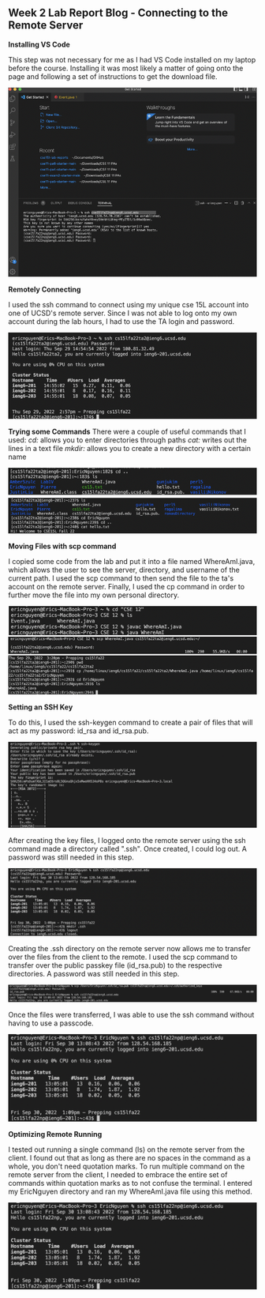 ## Week 2 Lab Report Blog - Connecting to the Remote Server

__Installing VS Code__

This step was not necessary for me as I had VS Code installed on my laptop before the course. Installing it was most likely a matter of going onto the page and following a set of instructions to get the download file.

![Image](lab2-screenshot1.png)

__Remotely Connecting__

I used the ssh command to connect using my unique cse 15L account into one of UCSD's remote server. Since I was not able to log onto my own account during the lab hours, I had to use the TA login and password.

![Image](lab2-screenshot2.png)

__Trying some Commands__
There were a couple of useful commands that I used:
_cd:_ allows you to enter directories through paths
_cat:_ writes out the lines in a text file
_mkdir:_ allows you to create a new directory with a certain name

![Image](lab2-screenshot3.png)

__Moving Files with scp command__

I copied some code from the lab and put it into a file named WhereAmI.java, which allows the user to see the server, directory, and username of the current path. I used the scp command to then send the file to the ta's account on the remote server. Finally, I used the cp command in order to further move the file into my own personal directory.

![Image](lab2-screenshot4_1.png)
![Image](lab2-screenshot4_2.png)
![Image](lab2-screenshot4_3.png)

__Setting an SSH Key__

To do this, I used the ssh-keygen command to create a pair of files that will act as my password: id_rsa and id_rsa.pub. 

![Image](lab2-screenshot5_1.png)

After creating the key files, I logged onto the remote server using the ssh command made a directory called ".ssh". Once created, I could log out. A password was still needed in this step.

![Image](lab2-screenshot5_2.png)

Creating the .ssh directory on the remote server now allows me to transfer over the files from the client to the remote. I used the scp command to transfer over the public passkey file (id_rsa.pub) to the respective directories. A password was still needed in this step.

![Image](lab2-screenshot5_3.png)

Once the files were transferred, I was able to use the ssh command without having to use a passcode.

![Image](lab2-screenshot5_4.png)


__Optimizing Remote Running__

I tested out running a single command (ls) on the remote server from the client. I found out that as long as there are no spaces in the command as a whole, you don't need quotation marks. To run multiple command on the remote server from the client, I needed to embrace the entire set of commands within quotation marks as to not confuse the terminal. I entered my EricNguyen directory and ran my WhereAmI.java file using this method.

![Image](lab2-screenshot5_4.png)
